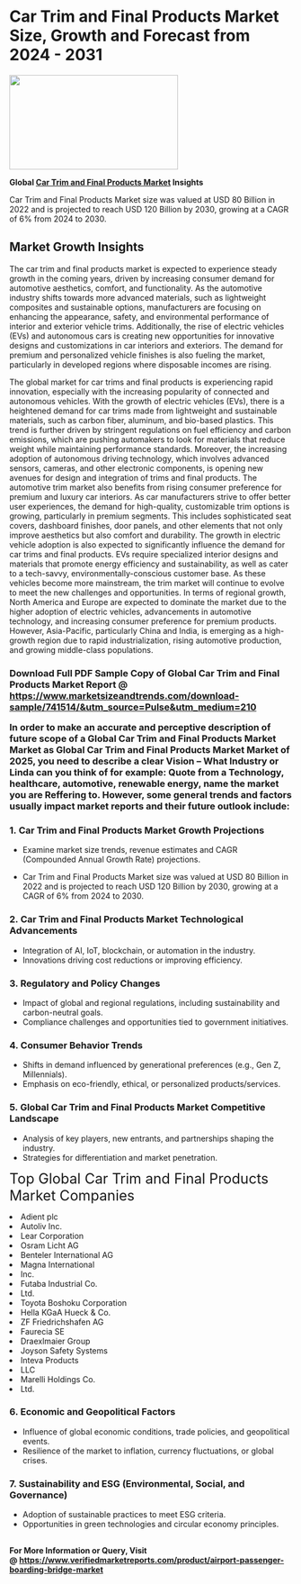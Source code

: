 <H1>Car Trim and Final Products Market Size, Growth and Forecast from 2024 - 2031</H1><img class="aligncenter size-medium wp-image-584254" src="https://thirdeyenews.in/wp-content/uploads/2024/09/Global-Market-Research-300x168.jpeg" alt="" width="300" height="168" /><p><strong>Global&nbsp;<a href="https://www.marketsizeandtrends.com/download-sample/741514/&amp;utm_source=Pulse&amp;utm_medium=210">Car Trim and Final Products Market</a> Insights</strong></p><p>Car Trim and Final Products Market size was valued at USD 80 Billion in 2022 and is projected to reach USD 120 Billion by 2030, growing at a CAGR of 6% from 2024 to 2030.</p><p><h2>Market Growth Insights</h2> <p>The car trim and final products market is expected to experience steady growth in the coming years, driven by increasing consumer demand for automotive aesthetics, comfort, and functionality. As the automotive industry shifts towards more advanced materials, such as lightweight composites and sustainable options, manufacturers are focusing on enhancing the appearance, safety, and environmental performance of interior and exterior vehicle trims. Additionally, the rise of electric vehicles (EVs) and autonomous cars is creating new opportunities for innovative designs and customizations in car interiors and exteriors. The demand for premium and personalized vehicle finishes is also fueling the market, particularly in developed regions where disposable incomes are rising.</p> <p><strong></strong></p> <p>The global market for car trims and final products is experiencing rapid innovation, especially with the increasing popularity of connected and autonomous vehicles. With the growth of electric vehicles (EVs), there is a heightened demand for car trims made from lightweight and sustainable materials, such as carbon fiber, aluminum, and bio-based plastics. This trend is further driven by stringent regulations on fuel efficiency and carbon emissions, which are pushing automakers to look for materials that reduce weight while maintaining performance standards. Moreover, the increasing adoption of autonomous driving technology, which involves advanced sensors, cameras, and other electronic components, is opening new avenues for design and integration of trims and final products. The automotive trim market also benefits from rising consumer preference for premium and luxury car interiors. As car manufacturers strive to offer better user experiences, the demand for high-quality, customizable trim options is growing, particularly in premium segments. This includes sophisticated seat covers, dashboard finishes, door panels, and other elements that not only improve aesthetics but also comfort and durability. The growth in electric vehicle adoption is also expected to significantly influence the demand for car trims and final products. EVs require specialized interior designs and materials that promote energy efficiency and sustainability, as well as cater to a tech-savvy, environmentally-conscious customer base. As these vehicles become more mainstream, the trim market will continue to evolve to meet the new challenges and opportunities. In terms of regional growth, North America and Europe are expected to dominate the market due to the higher adoption of electric vehicles, advancements in automotive technology, and increasing consumer preference for premium products. However, Asia-Pacific, particularly China and India, is emerging as a high-growth region due to rapid industrialization, rising automotive production, and growing middle-class populations. <h3></p><p><span class=""><strong>Download Full PDF Sample Copy of Global Car Trim and Final Products Market Report</strong> @ <a href="https://www.marketsizeandtrends.com/download-sample/741514/&amp;utm_source=Pulse&amp;utm_medium=210" target="_blank">https://www.marketsizeandtrends.com/download-sample/741514/&amp;utm_source=Pulse&amp;utm_medium=210</a></span></p><p>In order to make an accurate and perceptive description of future scope of a Global&nbsp;Car Trim and Final Products Market Market as Global&nbsp;Car Trim and Final Products Market Market of 2025, you need to describe a clear Vision &ndash; What Industry or Linda can you think of for example: Quote from a Technology, healthcare, automotive, renewable energy, name the market you are Reffering to. However, some general trends and factors usually impact market reports and their future outlook include:</p><h3>1.&nbsp;<strong>Car Trim and Final Products Market Growth Projections</strong></h3><ul><li>Examine market size trends, revenue estimates and CAGR (Compounded Annual Growth Rate) projections.</li><li><p>Car Trim and Final Products Market size was valued at USD 80 Billion in 2022 and is projected to reach USD 120 Billion by 2030, growing at a CAGR of 6% from 2024 to 2030.</p></li></ul><h3>2.&nbsp;<strong>Car Trim and Final Products Market Technological Advancements</strong></h3><ul><li>Integration of AI, IoT, blockchain, or automation in the industry.</li><li>Innovations driving cost reductions or improving efficiency.</li></ul><h3>3.&nbsp;<strong>Regulatory and Policy Changes</strong></h3><ul><li>Impact of global and regional regulations, including sustainability and carbon-neutral goals.</li><li>Compliance challenges and opportunities tied to government initiatives.</li></ul><h3>4.&nbsp;<strong>Consumer Behavior Trends</strong></h3><ul><li>Shifts in demand influenced by generational preferences (e.g., Gen Z, Millennials).</li><li>Emphasis on eco-friendly, ethical, or personalized products/services.</li></ul><h3>5.&nbsp;<strong>Global Car Trim and Final Products Market Competitive Landscape</strong></h3><ul><li>Analysis of key players, new entrants, and partnerships shaping the industry.</li><li>Strategies for differentiation and market penetration.</li></ul><p data-pm-slice="1 1 []"><span style="color: inherit; font-family: inherit; font-size: 25px;">Top Global Car Trim and Final Products Market Companies</span></p><div class="" data-test-id=""><p><li>Adient plc</li><li> Autoliv Inc.</li><li> Lear Corporation</li><li> Osram Licht AG</li><li> Benteler International AG</li><li> Magna International</li><li> Inc.</li><li> Futaba Industrial Co.</li><li> Ltd.</li><li> Toyota Boshoku Corporation</li><li> Hella KGaA Hueck & Co.</li><li> ZF Friedrichshafen AG</li><li> Faurecia SE</li><li> Draexlmaier Group</li><li> Joyson Safety Systems</li><li> Inteva Products</li><li> LLC</li><li> Marelli Holdings Co.</li><li> Ltd.</li></p></div><h3>6.&nbsp;<strong>Economic and Geopolitical Factors</strong></h3><ul><li>Influence of global economic conditions, trade policies, and geopolitical events.</li><li>Resilience of the market to inflation, currency fluctuations, or global crises.</li></ul><h3>7.&nbsp;<strong>Sustainability and ESG (Environmental, Social, and Governance)</strong></h3><ul><li>Adoption of sustainable practices to meet ESG criteria.</li><li>Opportunities in green technologies and circular economy principles.</li></ul><h2><strong style="font-size: 14px;">For More Information or Query, Visit @&nbsp;</strong><a style="background-color: #ffffff; font-size: 14px;" href="https://www.marketsizeandtrends.com/report/car-trim-and-final-products-market/" target="_blank">https://www.verifiedmarketreports.com/product/airport-passenger-boarding-bridge-market</a></h2>
